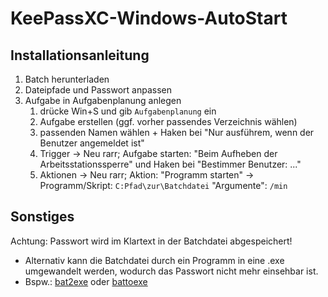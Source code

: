 # KeePassXC-Windows-AutoStart
## Installationsanleitung
1. Batch herunterladen
2. Dateipfade und Passwort anpassen
3. Aufgabe in Aufgabenplanung anlegen
   1. drücke Win+S und gib `Aufgabenplanung` ein
   2. Aufgabe erstellen (ggf. vorher passendes Verzeichnis wählen)
   3. passenden Namen wählen + Haken bei "Nur ausführem, wenn der Benutzer angemeldet ist"
   4. Trigger &rarr; Neu rarr;  Aufgabe starten: "Beim Aufheben der Arbeitsstationssperre" und Haken bei "Bestimmer Benutzer: ..."
   5. Aktionen &rarr; Neu rarr; Aktion: "Programm starten" &rarr; Programm/Skript: `C:Pfad\zur\Batchdatei` "Argumente": `/min`
   
## Sonstiges
Achtung: Passwort wird im Klartext in der Batchdatei abgespeichert!
* Alternativ kann die Batchdatei durch ein Programm in eine .exe umgewandelt werden, wodurch das Passwort nicht mehr einsehbar ist.
* Bspw.: [bat2exe](https://bat2exe.net/) oder [battoexe](https://www.battoexe.com/)
